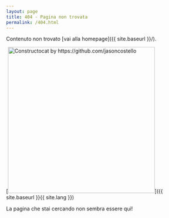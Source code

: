 ```yaml
---
layout: page
title: 404 - Pagina non trovata
permalink: /404.html
---
```


Contenuto non trovato [vai alla homepage]({{ site.baseurl }}/).

[<img src="{{ site.baseurl }}/images/404.jpg" alt="Constructocat by https://github.com/jasoncostello" style="width: 400px;"/>]({{ site.baseurl }}{{ site.lang }})

<p class="text-center alt-lead">
La pagina che stai cercando non sembra essere qui!
</p>